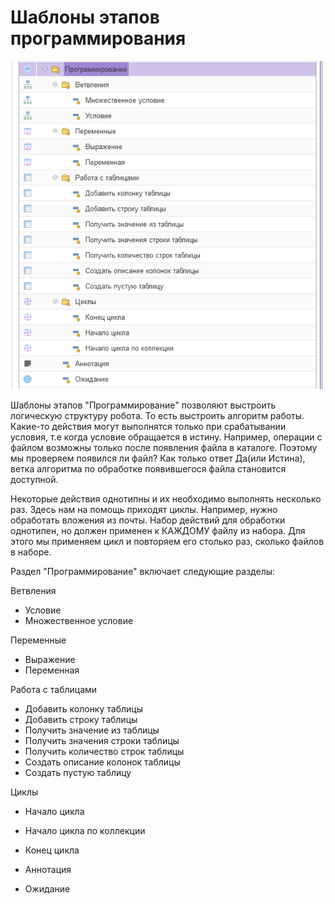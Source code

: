 # Шаблоны этапов программирования

![](<../../../.gitbook/assets/Программирование - Общее.png>)

Шаблоны этапов "Программирование"  позволяют выстроить логическую структуру робота. То есть выстроить алгоритм работы. Какие-то действия могут выполнятся только при срабатывании условия, т.е когда условие обращается в истину. Например, операции с файлом возможны только после появления файла в каталоге. Поэтому мы проверяем появился ли файл? Как только ответ Да(или Истина), ветка алгоритма по обработке появившегося файла становится доступной.&#x20;

Некоторые действия однотипны и их необходимо выполнять несколько раз. Здесь нам на помощь приходят циклы. Например, нужно обработать вложения из почты. Набор действий для обработки однотипен, но должен применен к КАЖДОМУ файлу из набора. Для этого мы применяем цикл и повторяем его столько раз, сколько файлов в наборе.&#x20;

Раздел "Программирование" включает следующие разделы:

Ветвления

* Условие
* Множественное условие

Переменные

* Выражение
* Переменная

Работа с таблицами

* Добавить колонку таблицы
* Добавить строку таблицы
* Получить значение из таблицы
* Получить значения строки таблицы
* Получить количество строк таблицы
* Создать описание колонок таблицы
* Создать пустую таблицу

Циклы

* Начало цикла
* Начало цикла по коллекции
* Конец цикла



* Аннотация
* Ожидание
